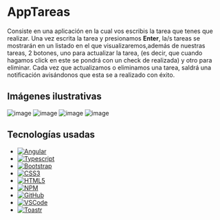 # AppTareas

Consiste en una aplicación en la cual vos escribis la tarea que tenes que realizar. Una vez escrita la tarea y presionamos <strong>Enter</strong>, la/s tareas se mostrarán en un listado en el que visualizaremos,además de nuestras tareas, 2 botones, uno para actualizar la tarea, (es decir, que cuando hagamos click en este se pondrá con un check de realizada) y otro para eliminar. Cada vez que actualizamos o eliminamos una tarea, saldrá una notificación avisándonos que esta se a realizado con éxito.

## Imágenes ilustrativas
![image](https://user-images.githubusercontent.com/67272806/214737160-8b280af3-4a10-4990-9e0f-9c7345097657.png)
![image](https://user-images.githubusercontent.com/67272806/214737323-f06df3ca-5d6c-4f3e-b3db-8208efe8051b.png)
![image](https://user-images.githubusercontent.com/67272806/214737351-756c2835-219e-4ec2-b048-730ad47dd4cb.png)
![image](https://user-images.githubusercontent.com/67272806/214737377-e8001987-9120-4d6f-9d95-3c4e622d7ed4.png)

## Tecnologías usadas

- [![Angular][angular.io]][angular-url]
- [![Typescript][typescript.com]][typescript-url]
- [![Bootstrap][bootstrap.com]][bootstrap-url]
- [![CSS3][css3]][css3-url]
- [![HTML5][html.com]][html-url]
- [![NPM][npm.com]][npm-url]
- [![GitHub][github.com]][github-url]
- [![VSCode][vscode.com]][vscode-url]
- [![Toastr][toastr.com]][toastr-url]

[angular.io]: https://img.shields.io/badge/Angular-DD0031?style=for-the-badge&logo=angular&logoColor=white
[angular-url]: https://angular.io/
[bootstrap.com]: https://img.shields.io/badge/Bootstrap-563D7C?style=for-the-badge&logo=bootstrap&logoColor=white
[bootstrap-url]: https://getbootstrap.com
[css3]: https://img.shields.io/badge/css3-%231572B6.svg?style=for-the-badge&logo=css3&logoColor=white
[css3-url]: https://www.w3schools.com/css/
[html-url]: https://developer.mozilla.org/es/docs/Web/HTML
[html.com]: https://img.shields.io/badge/Html5-orange?style=for-the-badge&logo=html5&logoColor=white
[restapi-url]: https://www.redhat.com/es/topics/api/what-is-a-rest-api
[restapi.com]: https://img.shields.io/badge/RestApi-green?style=for-the-badge&logo=restapi&logoColor=white
[npm-url]: https://www.npmjs.com/
[npm.com]: https://img.shields.io/badge/Npm-red?style=for-the-badge&logo=npm&logoColor=white
[typescript-url]: https://www.typescriptlang.org/
[typescript.com]: https://img.shields.io/badge/Typescript-33C4FF?style=for-the-badge&logo=typescript&logoColor=white
[github-url]: https://docs.github.com/es
[github.com]: https://img.shields.io/badge/Github-563D7C?style=for-the-badge&logo=github&logoColor=white
[vscode-url]: https://code.visualstudio.com/
[vscode.com]: https://img.shields.io/badge/vscode-33C4FF?style=for-the-badge&logo=vscode&logoColor=white
[toastr-url]: https://misovirtual.virtual.uniandes.edu.co/codelabs/angular-in-memory/index.html?index=..%2F..index#3
[toastr.com]: https://img.shields.io/badge/Toastr-DD0031?style=for-the-badge&logo=toastr&logoColor=white
